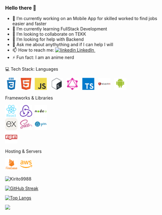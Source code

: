 ### Hello there 👋
- 🔭 I’m currently working on an Mobile App for skilled worked to find jobs easier and faster 
- 🌱 I’m currently learning FullStack Development
- 👯 I’m looking to collaborate on TEKK
- 🤔 I’m looking for help with Backend 
- 💬 Ask me about anythything and if I can help I will
- 📫 How to reach me: <a href="https://www.linkedin.com/in/tarun-thakur99/" rel="nofollow noreferrer">
    <img src="https://i.stack.imgur.com/gVE0j.png" alt="linkedin"> LinkedIn
  </a> &nbsp; 
- ⚡ Fun fact: I am an anime nerd
<!--
**Kirito9988/Kirito9988** is a ✨ _special_ ✨ repository because its `README.md` (this file) appears on your GitHub profile.

Here are some ideas to get you started:

- 🔭 I’m currently working on an App for flying school admins 
- 🌱 I’m currently learning FullStack Development
- 👯 I’m looking to collaborate on YOKE
- 🤔 I’m looking for help with Backend 
- 💬 Ask me about anythything and if I can help I will
- 📫 How to reach me: tarun.1999thakur33@gmail.com
- ⚡ Fun fact: I am an anime nerd
-->

💻 Tech Stack:
Languages

<img src="https://github.com/devicons/devicon/blob/master/icons/css3/css3-plain-wordmark.svg"  title="CSS3" alt="CSS" width="40" height="40"/>&nbsp; 
<img src="https://github.com/devicons/devicon/blob/master/icons/html5/html5-original.svg" title="HTML5" alt="HTML" width="40" height="40"/>&nbsp; 
<img src="https://github.com/devicons/devicon/blob/master/icons/javascript/javascript-original.svg" title="JavaScript" alt="JavaScript" width="40" height="40"/> &nbsp; 
<img src="https://github.com/devicons/devicon/blob/master/icons/bash/bash-plain.svg" title="bash" alt="bash" width="40" height="40"/> &nbsp; 
<img src="https://github.com/devicons/devicon/blob/master/icons/graphql/graphql-plain.svg" title="graphql" alt="graphql" width="40" height="40"/> &nbsp; 
<img src="https://github.com/devicons/devicon/blob/master/icons/typescript/typescript-original.svg" title="typescript" alt="typescript" width="40" height="40"/> &nbsp; 
<img src="https://github.com/devicons/devicon/blob/master/icons/angularjs/angularjs-original-wordmark.svg" title="AngularJS" alt="AngularJS" width="40" height="40"/> &nbsp; 
<img src="https://raw.githubusercontent.com/devicons/devicon/master/icons/android/android-original-wordmark.svg" alt="android" width="40" height="40"/>&nbsp;  

Frameworks & Libraries

<img src="https://github.com/devicons/devicon/blob/master/icons/react/react-original-wordmark.svg" title="React" alt="React" width="40" height="40"/>&nbsp; 
<img src="https://github.com/devicons/devicon/blob/master/icons/redux/redux-original.svg" title="Redux" alt="Redux " width="40" height="40"/>&nbsp; 
<img src="https://github.com/devicons/devicon/blob/master/icons/nodejs/nodejs-original-wordmark.svg" title="NodeJS" alt="NodeJS" width="40" height="40"/>&nbsp;  
<img src="https://github.com/tandpfun/skill-icons/blob/main/icons/ExpressJS-Light.svg" title="express" alt="express" width="40" height="40"/>&nbsp; 
<img src="https://github.com/devicons/devicon/blob/master/icons/sass/sass-original.svg" title="sass" alt="sass" width="40" height="40"/>&nbsp; 
<img src="https://github.com/devicons/devicon/blob/master/icons/yarn/yarn-original-wordmark.svg" title="yarn" alt="yarn" width="40" height="40"/>&nbsp;  
<img src="https://github.com/devicons/devicon/blob/master/icons/npm/npm-original-wordmark.svg" title="npm" alt="npm" width="40" height="40"/>&nbsp; 

Hosting & Servers

<img src="https://github.com/devicons/devicon/blob/master/icons/firebase/firebase-plain-wordmark.svg" title="Firebase" alt="Firebase" width="40" height="40"/>&nbsp; 
<img src="https://github.com/devicons/devicon/blob/master/icons/amazonwebservices/amazonwebservices-plain-wordmark.svg" title="AWS" alt="AWS" width="40" height="40"/>&nbsp; 

<img align="center" src="https://github-readme-stats.vercel.app/api?username=Kirito9988&show_icons=true&locale=en" alt="Kirito9988" />
    
[![GitHub Streak](http://github-readme-streak-stats.herokuapp.com?user=Kirito9988&theme=dark&background=000000)](https://git.io/streak-stats)

[![Top Langs](https://github-readme-stats.vercel.app/api/top-langs/?username=Kirito9988&layout=compact&theme=vision-friendly-dark)](https://github.com/anuraghazra/github-readme-stats)


![](https://komarev.com/ghpvc/?username=Kirito9988&label=PROFILE+VIEWS)
